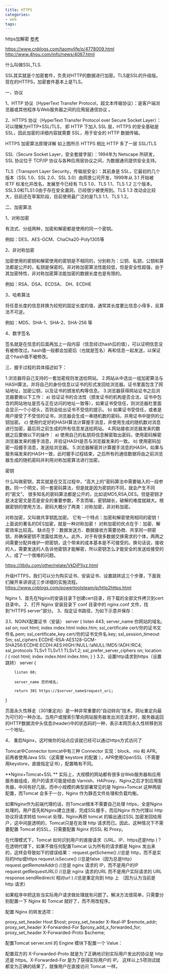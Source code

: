 ```yaml
---
title: HTTPS
categories: 
- web
tags:
---
```


https加解密
[参考](https://segmentfault.com/a/1190000017544854)


https://www.cnblogs.com/taomylife/p/4778009.html
http://www.4hou.com/info/news/4067.html




什么叫做SSL,TLS.

SSL其实就是个加密套件，负责对HTTP的数据进行加密。TLS是SSL的升级版。现在的HTTPS，加密套件基本上是TLS。


一、协议

1、HTTP 协议（HyperText Transfer Protocol，超文本传输协议）：是客户端浏览器或其他程序与Web服务器之间的应用层通信协议 。

2、HTTPS 协议（HyperText Transfer Protocol over Secure Socket Layer）：可以理解为HTTP+SSL/TLS， 即 HTTP 下加入 SSL 层，HTTPS 的安全基础是 SSL，因此加密的详细内容就需要 SSL，用于安全的 HTTP 数据传输。

HTTPS 加密算法原理详解
    如上图所示  HTTPS 相比 HTTP 多了一层 SSL/TLS

SSL（Secure Socket Layer，安全套接字层）：1994年为 Netscape 所研发，SSL 协议位于 TCP/IP 协议与各种应用层协议之间，为数据通讯提供安全支持。

TLS（Transport Layer Security，传输层安全）：其前身是 SSL，它最初的几个版本（SSL 1.0、SSL 2.0、SSL 3.0）由网景公司开发，1999年从 3.1 开始被 IETF 标准化并改名，发展至今已经有 TLS 1.0、TLS 1.1、TLS 1.2 三个版本。SSL3.0和TLS1.0由于存在安全漏洞，已经很少被使用到。TLS 1.3 改动会比较大，目前还在草案阶段，目前使用最广泛的是TLS 1.1、TLS 1.2。





二、加密算法

1、对称加密

有流式、分组两种，加密和解密都是使用的同一个密钥。

例如：DES、AES-GCM、ChaCha20-Poly1305等

2、非对称加密

加密使用的密钥和解密使用的密钥是不相同的，分别称为：公钥、私钥，公钥和算法都是公开的，私钥是保密的。非对称加密算法性能较低，但是安全性超强，由于其加密特性，非对称加密算法能加密的数据长度也是有限的。

例如：RSA、DSA、ECDSA、 DH、ECDHE

3、哈希算法

将任意长度的信息转换为较短的固定长度的值，通常其长度要比信息小得多，且算法不可逆。

例如：MD5、SHA-1、SHA-2、SHA-256 等

4、数字签名

签名就是在信息的后面再加上一段内容（信息经过hash后的值），可以证明信息没有被修改过。hash值一般都会加密后（也就是签名）再和信息一起发送，以保证这个hash值不被修改。







三、握手过程的具体描述如下：


1.浏览器将自己支持的一套加密规则发送给网站。 
2.网站从中选出一组加密算法与HASH算法，并将自己的身份信息以证书的形式发回给浏览器。证书里面包含了网站地址，加密公钥，以及证书的颁发机构等信息。 
3.浏览器获得网站证书之后浏览器要做以下工作： 
a) 验证证书的合法性（颁发证书的机构是否合法，证书中包含的网站地址是否与正在访问的地址一致等），如果证书受信任，则浏览器栏里面会显示一个小锁头，否则会给出证书不受信的提示。 
b) 如果证书受信任，或者是用户接受了不受信的证书，浏览器会生成一串随机数的密码，并用证书中提供的公钥加密。 
c) 使用约定好的HASH算法计算握手消息，并使用生成的随机数对消息进行加密，最后将之前生成的所有信息发送给网站。 
4.网站接收浏览器发来的数据之后要做以下的操作： 
a) 使用自己的私钥将信息解密取出密码，使用密码解密浏览器发来的握手消息，并验证HASH是否与浏览器发来的一致。 
b) 使用密码加密一段握手消息，发送给浏览器。 
5.浏览器解密并计算握手消息的HASH，如果与服务端发来的HASH一致，此时握手过程结束，之后所有的通信数据将由之前浏览器生成的随机密码并利用对称加密算法进行加密。


















密钥

什么叫做密钥，其实就是在交互过程中，“高大上的”密码算法中需要输入的一段参数。同一个明文，同一套密码算法，但是就是因为密钥的不同，就会产生不同的“密文”。 
很多知名的密码算法都是公开的，比如说MD5,RSA,DES。但是密钥才是决定密文是否是安全的重要参数，不言而喻，密钥越长，破解的难度就越大。根据密钥的使用方法，密码大概分了两类：对称加密，非对称加密。





对称加密，又叫做共享钥匙加密。 
它有一个特点：加密和解密使用相同的密钥！上面说的著名的DES加密，就是一种对称加密！ 
对称加密的优点在于：加密、解密效率比较高。
缺点在于：数据发送方、数据接收方需要协商、共享同一把密钥，并确保密钥不泄露给其他人。此外，对于有很多数据交换需求的个体，两两之间需要分配并维护一把密钥，这个带来的成本基本是不可接受的。换句话说，接收的人，需要发送的人告诉他密钥才能解密，所以密钥怎么才能安全的发送给接受的人，成了一个很难的问题。








https://itbilu.com/other/relate/VkDiP1ivz.html






升级HTTPS，我们可以分为购买证书、安装证书、设置跳转这三个步骤，下面我们展开来讲讲这三步详细的实施流程。
https://www.cnblogs.com/powertoolsteam/p/http2https.html


Nginx
1、首先在Nginx的安装目录下创建cert目录，将下载的全部文件拷贝到cert目录中。
2、打开 Nginx 安装目录下 conf 目录中的 nginx.conf 文件，找到“HTTPS server”部分。
3、指定证书路径，为如下示意并保存：

3.1、NGINX配置证书（安装）
server {
    listen 443;
    server_name 你网站的域名;
    ssl on;
    root html;
    index index.html index.htm;
    ssl_certificate   cert/你的证书文件名.pem;
    ssl_certificate_key  cert/你的证书文件名.key;
    ssl_session_timeout 5m;
    ssl_ciphers ECDHE-RSA-AES128-GCM-SHA256:ECDHE:ECDH:AES:HIGH:!NULL:!aNULL:!MD5:!ADH:!RC4;
    ssl_protocols TLSv1 TLSv1.1 TLSv1.2;
    ssl_prefer_server_ciphers on;
    location / {
        root html;
        index index.html index.htm;
    }
}
3.2、设置http请求到https（设置跳转）
server {
 
        listen 80;
 
        server_name 您的域名;
 
        return 301 https://$server_name$request_uri;
 
}

页面永久性移走（301重定向）是一种非常重要的“自动转向”技术。网址重定向最为可行的一种办法。当用户或搜索引擎向网站服务器发出浏览请求时，服务器返回的HTTP数据流中头信息(header)中的状态码的一种，表示本网页永久性转移到另一个地址。

4、 重启Nginx，这时候你的站点应该就已经可以通过https方式访问了




Tomcat中Connector
tomcat中有三种 Connector 实现：block、nio 和 APR。前两者使用Java SSL（这需要 keystore 的配置 ），APR使用OpenSSL（不需要用keystore，直接指定证书），配置略有不同。

**Nginx+Tomcat+SSL
**
实际上，大规模的网站都有很多台Web服务器和应用服务器组成，用户的请求可能是经由 Varnish、HAProxy、Nginx之后才到应用服务器，中间有好几层。而中小规模的典型部署常见的是 Nginx+Tomcat 这种两层配置，而Tomcat 会多于一台，Nginx 作为静态文件处理和负载均衡。

如果Nginx作为前端代理的话，则Tomcat根本不需要自己处理 https，全是Nginx处理的。用户首先和Nginx建立连接，完成SSL握手，而后Nginx 作为代理以 http 协议将请求转给 tomcat 处理，Nginx再把 tomcat 的输出通过SSL 加密发回给用户，这中间是透明的，Tomcat只是在处理 http 请求而已。因此，这种情况下不需要配置 Tomcat 的SSL，只需要配置 Nginx 的SSL 和 Proxy。

在代理模式下，Tomcat 如何识别用户的直接请求（URL、IP、https还是http )？
在透明代理下，如果不做任何配置Tomcat 认为所有的请求都是 Nginx 发出来的，这样会导致如下的错误结果：
request.getScheme() //总是 http，而不是实际的http或https
request.isSecure() //总是false（因为总是http）
request.getRemoteAddr() //总是 nginx 请求的 IP，而不是用户的IP
request.getRequestURL() //总是 nginx 请求的URL 而不是用户实际请求的 URL
response.sendRedirect( 相对url ) //总是重定向到 http 上 （因为认为当前是 http 请求）

如果程序中把这些当实际用户请求做处理就有问题了。解决方法很简单，只需要分别配置一下 Nginx 和 Tomcat 就好了，而不用改程序。

配置 Nginx 的转发选项：

proxy_set_header Host $host;
proxy_set_header X-Real-IP $remote_addr;
proxy_set_header X-Forwarded-For $proxy_add_x_forwarded_for;
proxy_set_header X-Forwarded-Proto $scheme;

配置Tomcat server.xml 的 Engine 模块下配置一个 Value：
<Valve className="org.apache.catalina.valves.RemoteIpValve" remoteIpHeader="X-Forwarded-For" protocolHeader="X-Forwarded-Proto" protocolHeaderHttpsValue="https"/>

配置双方的 X-Forwarded-Proto 就是为了正确地识别实际用户发出的协议是 http 还是 https。X-Forwarded-For 是为了获得实际用户的 IP。
这样以上5项测试就都变为正确的结果了，就像用户在直接访问 Tomcat 一样。




